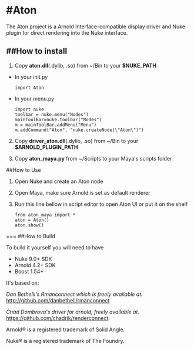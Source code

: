 #Aton
===
The Aton project is a Arnold Interface-compatible display driver
and Nuke plugin for direct rendering into the Nuke interface.

##How to install
-
1. Copy **aton.dll**(.dylib, .so) from ~/Bin to your **$NUKE_PATH**
  * In your init.py
  
     ```import Aton```

  * In your menu.py 

     ```
     import nuke
     toolbar = nuke.menu("Nodes")
     mainToolBar=nuke.toolbar("Nodes")
     m = mainToolBar.addMenu("Menu")
     m.addCommand("Aton", "nuke.createNode(\"Aton\")")
     ```

2. Copy **driver_aton.dll**(.dylib, .so) from ~/Bin to your **$ARNOLD_PLUGIN_PATH**

3. Copy **aton_maya.py** from ~/Scripts to your Maya's scripts folder
 
##How to Use

1. Open Nuke and create an Aton node  
2. Open Maya, make sure Arnold is set as default renderer
3. Run this line bellow in script editor to open Aton UI or put it on the shelf

     ```
    from aton_maya import *
    aton = Aton()
    aton.show()
    ```


===
##How to Build

To build it yourself you will need to have

* Nuke 9.0+ SDK
* Arnold 4.2+ SDK
* Boost 1.54+

It's based on: 

*Dan Bethelli's Rmanconnect which is freely available at.*
http://github.com/danbethell/rmanconnect

*Chad Dombrova's driver for arnold, freely available at.*
https://github.com/chadrik/renderconnect.

Arnold® is a registered trademark of Solid Angle.

Nuke® is a registered trademark of The Foundry.
